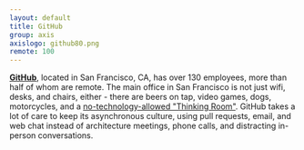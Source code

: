 ```yaml
---
layout: default
title: GitHub
group: axis
axislogo: github80.png
remote: 100
---
```

**<a href="http://github.com/about/jobs">GitHub</a>**,
located in San Francisco, CA, has over 130 employees, more than half of whom are remote. The main
office in San Francisco is not just wifi, desks, and chairs, either - there are beers on tap, video games,
dogs, motorcycles, and a 
<a href="http://www.businessinsider.com/github-office-tour-2012-8?op=1">no-technology-allowed "Thinking Room"</a>.
GitHub takes a lot of care to keep its asynchronous culture, using pull requests, email, and web chat instead of 
architecture meetings, phone calls, and distracting in-person conversations.
